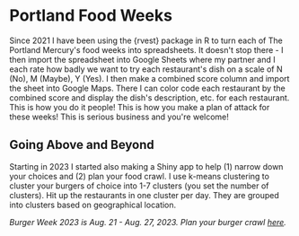 # Portland Food Weeks

Since 2021 I have been using the {rvest} package in R to turn each of The Portland Mercury's food weeks into spreadsheets. It doesn't stop there - I then import the spreadsheet into Google Sheets where my partner and I each rate how badly we want to try each restaurant's dish on a scale of N (No), M (Maybe), Y (Yes). I then make a combined score column and import the sheet into Google Maps. There I can color code each restaurant by the combined score and display the dish's description, etc. for each restaurant. This is how you do it people! This is how you make a plan of attack for these weeks! This is serious business and you're welcome!

## Going Above and Beyond

Starting in 2023 I started also making a Shiny app to help (1) narrow down your choices and (2) plan your food crawl. I use k-means clustering to cluster your burgers of choice into 1-7 clusters (you set the number of clusters). Hit up the restaurants in one cluster per day. They are grouped into clusters based on geographical location. 

*Burger Week 2023 is Aug. 21 - Aug. 27, 2023. Plan your burger crawl [here](https://jennifer-jahncke.shinyapps.io/burger-week-2023-app/).*
